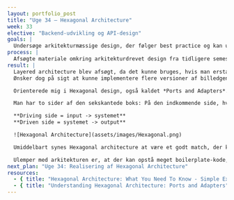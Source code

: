 ```yaml
---
layout: portfolio_post
title: "Uge 34 – Hexagonal Architecture"
week: 33
elective: "Backend-udvikling og API-design"
goals: |
  Undersøge arkitekturmæssige design, der følger best practice og kan udstille ekstern port samt håndtere kald til eksterne API’er.
process: |
  Afsøgte materiale omkring arkitekturdrevet design fra tidligere semestre, søgte på nettet efter alternativer.
result: |
  Layered architecture blev afsøgt, da det kunne bruges, hvis man erstattede repository-laget med fx en type *GoogleVisionClient*.  
  Ønsker dog på sigt at kunne implementere flere versioner af billedgenkendelsestjenester, således at resultaterne kan sammenlignes. Bevæget mig derfor væk fra denne idé.  

  Orienterede mig i Hexagonal design, også kaldet *Ports and Adapters*. Dette er en softwarearkitektur, hvor man ser for sig en sekskantet boks. I midten af denne boks er al domænelogikken. Rundt omkring denne logik finder man “porte” (interfaces), og på ydersiden af disse porte sidder “adapters”, som forbinder kernen til omverdenen.  

  Man har to sider af den sekskantede boks: På den indkommende side, hvor man modtager data, findes **Driving side** – altså det, der initierer handlingen. På den anden side har man **Driven side**, dvs. den, der bliver kaldt. Driving side sender input ind i kernen, mens driven side er den del, der sættes i gang.  

  **Driving side = input -> systemet**  
  **Driven side = systemet -> output**

  ![Hexagonal Architecture](assets/images/Hexagonal.png)

  Umiddelbart synes Hexagonal architecture at være et godt match, der kan gøre koden robust og skalerbar. Der virker desuden til at være gode muligheder for test, da domænelogikken er adskilt. Nye adapters kan implementeres med meget lidt indflydelse på forretningslogikken.  

  Ulemper med arkitekturen er, at der kan opstå meget boilerplate-kode, der skal skrives, samt interfaces og implementeringer af disse. Ved større applikationer kan der opstå latenstid, men det vurderes ikke som tilfældet ved vores projekt.
next_plan: "Uge 34: Realisering af Hexagonal Architecture"
resources:
  - { title: "Hexagonal Architecture: What You Need To Know - Simple Explanation", url: "https://www.youtube.com/watch?v=bDWApqAUjEI&t=64s" }
  - { title: "Understanding Hexagonal Architecture: Ports and Adapters", url: "https://medium.com/@erickzanetti/understanding-hexagonal-architecture-ports-and-adapters-8945fc3e3dc0" }
---
```

